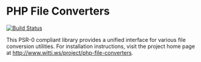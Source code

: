PHP File Converters
===================

[![Build Status](https://travis-ci.org/wittiws/php-file-converters.png?branch=master)](https://travis-ci.org/wittiws/php-file-converters)

This PSR-0 compliant library provides a unified interface for various file conversion utilities. For installation instructions, visit the project home page at http://www.witti.ws/project/php-file-converters.
